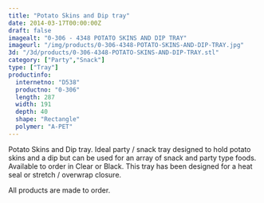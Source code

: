 ```yaml
---
title: "Potato Skins and Dip tray"
date: 2014-03-17T00:00:00Z
draft: false
imagealt: "0-306 - 4348 POTATO SKINS AND DIP TRAY"
imageurl: "/img/products/0-306-4348-POTATO-SKINS-AND-DIP-TRAY.jpg"
3d: "/3d/products/0-306-4348-POTATO-SKINS-AND-DIP-TRAY.stl"
category: ["Party","Snack"]
type: ["Tray"]
productinfo:
  internetno: "D538"
  productno: "0-306"
  length: 287
  width: 191
  depth: 40
  shape: "Rectangle"
  polymer: "A-PET"
---
```

Potato Skins and Dip tray. Ideal party / snack tray designed to hold potato skins and a dip but can be used for an array of snack and party type foods.  Available to order in Clear or Black. This tray has been designed for a heat seal or stretch / overwrap closure.

All products are made to order.